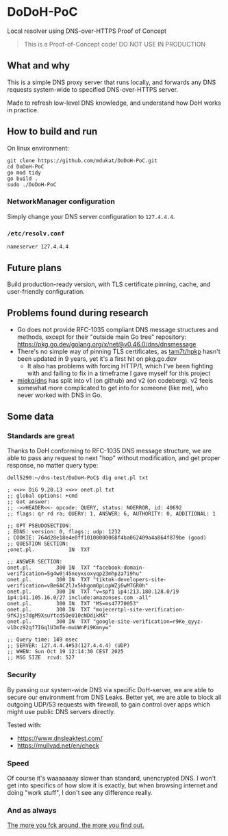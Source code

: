 # DoDoH-PoC
Local resolver using DNS-over-HTTPS Proof of Concept

> This is a Proof-of-Concept code! DO NOT USE IN PRODUCTION

## What and why

This is a simple DNS proxy server that runs locally, and forwards any DNS requests system-wide to specified DNS-over-HTTPS server.

Made to refresh low-level DNS knowledge, and understand how DoH works in practice.

## How to build and run

On linux environment:

```
git clone https://github.com/mdukat/DoDoH-PoC.git
cd DoDoH-PoC
go mod tidy
go build .
sudo ./DoDoH-PoC
```

### NetworkManager configuration

Simply change your DNS server configuration to `127.4.4.4`.

### `/etc/resolv.conf`

```
nameserver 127.4.4.4
```

## Future plans

Build production-ready version, with TLS certificate pinning, cache, and user-friendly configuration.

## Problems found during research

 - Go does not provide RFC-1035 compliant DNS message structures and methods, except for their "outside main Go tree" repository: https://pkg.go.dev/golang.org/x/net@v0.46.0/dns/dnsmessage
 - There's no simple way of pinning TLS certificates, as [tam7t/hpkp](https://github.com/tam7t/hpkp) hasn't been updated in 9 years, yet it's a first hit on pkg.go.dev
   - It also has problems with forcing HTTP/1, which I've been fighting with and failing to fix in a timeframe I gave myself for this project
 - [miekg/dns](https://codeberg.org/miekg/dns) has split into v1 (on github) and v2 (on codeberg). v2 feels somewhat more complicated to get into for someone (like me), who never worked with DNS in Go.

## Some data

### Standards are great

Thanks to DoH conforming to RFC-1035 DNS message structure, we are able to pass any request to next "hop" without modification, and get proper response, no matter query type:

```
dell5290:~/dns-test/DoDoH-PoC$ dig onet.pl txt

; <<>> DiG 9.20.13 <<>> onet.pl txt
;; global options: +cmd
;; Got answer:
;; ->>HEADER<<- opcode: QUERY, status: NOERROR, id: 40692
;; flags: qr rd ra; QUERY: 1, ANSWER: 6, AUTHORITY: 0, ADDITIONAL: 1

;; OPT PSEUDOSECTION:
; EDNS: version: 0, flags:; udp: 1232
; COOKIE: 764d28e18e4e0ff10100000068f4ba062409a4a864f879be (good)
;; QUESTION SECTION:
;onet.pl.			IN	TXT

;; ANSWER SECTION:
onet.pl.		300	IN	TXT	"facebook-domain-verification=5g4w0j45neyxsoxyqp23mhp2a7i9hu"
onet.pl.		300	IN	TXT	"tiktok-developers-site-verification=vBe6AC2lJx5khgomOpLopWZj6wM7GR0h"
onet.pl.		300	IN	TXT	"v=spf1 ip4:213.180.128.0/19 ip4:141.105.16.0/27 include:amazonses.com -all"
onet.pl.		300	IN	TXT	"MS=ms47770053"
onet.pl.		300	IN	TXT	"mojecertpl-site-verification-9fKJjs7dgM9XsuYtcd5DeU10cNDdikMX"
onet.pl.		300	IN	TXT	"google-site-verification=r9Ke_qyyz-v1Dcz92qf7IGqlU3mTe-muUWnPi9Kmnyw"

;; Query time: 149 msec
;; SERVER: 127.4.4.4#53(127.4.4.4) (UDP)
;; WHEN: Sun Oct 19 12:14:30 CEST 2025
;; MSG SIZE  rcvd: 527
```

### Security

By passing our system-wide DNS via specific DoH-server, we are able to secure our environment from DNS Leaks. Better yet, we are able to block all outgoing UDP/53 requests with firewall, to gain control over apps which might use public DNS servers directly.

Tested with:

 - https://www.dnsleaktest.com/
 - https://mullvad.net/en/check

### Speed

Of course it's waaaaaaay slower than standard, unencrypted DNS. I won't get into specifics of how slow it is exactly, but when browsing internet and doing "work stuff", I don't see any difference really.

### And as always

[The more you fck around, the more you find out.](https://www.youtube.com/watch?v=Q0otmkns_Aw)

